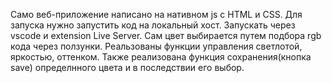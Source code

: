 Само веб-приложение написано на нативном js с HTML и CSS. Для запуска нужно запустить код на локальный хост. 
Запускать через vscode и extension Live Server. Сам цвет выбирается путем подбора rgb кода через ползунки. 
Реальзованы функции управления светлотой, яркостью, оттенком.
Также реализована функция сохранения(кнопка save) определнного цвета и в последствии его выбор.
